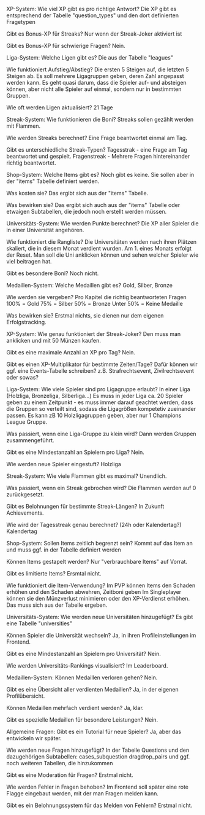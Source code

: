 XP-System:
Wie viel XP gibt es pro richtige Antwort?
Die XP gibt es entsprechend der Tabelle "question_types" und den dort definierten Fragetypen

Gibt es Bonus-XP für Streaks?
Nur wenn der Streak-Joker aktiviert ist

Gibt es Bonus-XP für schwierige Fragen?
Nein.

Liga-System:
Welche Ligen gibt es?
Die aus der Tabelle "leagues"

Wie funktioniert Aufstieg/Abstieg?
Die ersten 5 Steigen auf, die letzten 5 Steigen ab.
Es soll mehrere Ligagruppen geben, deren Zahl angepasst werden kann. Es geht quasi darum, dass die Spieler auf- und absteigen können, aber nicht alle Spieler auf einmal, sondern nur in bestimmten Gruppen.

Wie oft werden Ligen aktualisiert?
21 Tage

Streak-System:
Wie funktionieren die Boni?
Streaks sollen gezählt werden mit Flammen.

Wie werden Streaks berechnet?
Eine Frage beantwortet einmal am Tag.

Gibt es unterschiedliche Streak-Typen?
Tagesstrak - eine Frage am Tag beantwortet und gespielt.
Fragenstreak - Mehrere Fragen hintereinander richtig beantwortet.

Shop-System:
Welche Items gibt es?
Noch gibt es keine. Sie sollen aber in der "items" Tabelle definiert werden.

Was kosten sie?
Das ergibt sich aus der "items" Tabelle.

Was bewirken sie?
Das ergibt sich auch aus der "items" Tabelle oder etwaigen Subtabellen, die jedoch noch erstellt werden müssen.

Universitäts-System:
Wie werden Punkte berechnet?
Die XP aller Spieler die in einer Universität angehören.

Wie funktioniert die Rangliste?
Die Universitäten werden nach ihren Plätzen skaliert, die in diesem Monat verdient wurden. Am 1. eines Monats erfolgt der Reset.
Man soll die Uni anklicken können und sehen welcher Spieler wie viel beitragen hat.

Gibt es besondere Boni?
Noch nicht.

Medaillen-System:
Welche Medaillen gibt es?
Gold, Silber, Bronze

Wie werden sie vergeben?
Pro Kapitel die richtig beantworteten Fragen
100% = Gold
75% = Silber
50% = Bronze
Unter 50% = Keine Medaille

Was bewirken sie?
Erstmal nichts, sie dienen nur dem eigenen Erfolgstracking.

XP-System:
Wie genau funktioniert der Streak-Joker?
Den muss man anklicken und mit 50 Münzen kaufen.

Gibt es eine maximale Anzahl an XP pro Tag?
Nein.

Gibt es einen XP-Multiplikator für bestimmte Zeiten/Tage?
Dafür können wir ggf. eine Events-Tabelle schreiben? z.B. Strafrechtsevent, Zivilrechtsevent oder sowas?

Liga-System:
Wie viele Spieler sind pro Ligagruppe erlaubt?
In einer Liga (Holzliga, Bronzeliga, Silberliga...)
Es muss in jeder Liga ca. 20 Spieler geben zu einem Zeitpunkt - es muss immer darauf geachtet werden, dass die Gruppen so verteilt sind, sodass die Ligagrößen kompetetiv zueinander passen. Es kann zB 10 Holzligagruppen geben, aber nur 1 Champions League Gruppe.

Was passiert, wenn eine Liga-Gruppe zu klein wird?
Dann werden Gruppen zusammengeführt.

Gibt es eine Mindestanzahl an Spielern pro Liga?
Nein.

Wie werden neue Spieler eingestuft?
Holzliga

Streak-System:
Wie viele Flammen gibt es maximal?
Unendlich.

Was passiert, wenn ein Streak gebrochen wird?
Die Flammen werden auf 0 zurückgesetzt.

Gibt es Belohnungen für bestimmte Streak-Längen?
In Zukunft Achievements.

Wie wird der Tagesstreak genau berechnet? (24h oder Kalendertag?)
Kalendertag

Shop-System:
Sollen Items zeitlich begrenzt sein?
Kommt auf das Item an und muss ggf. in der Tabelle definiert werden

Können Items gestapelt werden?
Nur "verbrauchbare Items" auf Vorrat.

Gibt es limitierte Items?
Ersmtal nicht.

Wie funktioniert die Item-Verwendung?
Im PVP können Items den Schaden erhöhen und den Schaden abwehren, Zeitboni geben
Im Singleplayer können sie den Münzverlust minimieren oder den XP-Verdienst erhöhen.
Das muss sich aus der Tabelle ergeben.

Universitäts-System:
Wie werden neue Universitäten hinzugefügt?
Es gibt eine Tabelle "universities"

Können Spieler die Universität wechseln?
Ja, in ihren Profileinstellungen im Frontend.

Gibt es eine Mindestanzahl an Spielern pro Universität?
Nein.

Wie werden Universitäts-Rankings visualisiert?
Im Leaderboard.

Medaillen-System:
Können Medaillen verloren gehen?
Nein.

Gibt es eine Übersicht aller verdienten Medaillen?
Ja, in der eigenen Profilübersicht.

Können Medaillen mehrfach verdient werden?
Ja, klar.

Gibt es spezielle Medaillen für besondere Leistungen?
Nein.

Allgemeine Fragen:
Gibt es ein Tutorial für neue Spieler?
Ja, aber das entwickeln wir später.

Wie werden neue Fragen hinzugefügt?
In der Tabelle Questions und den dazugehörigen Subtabellen:
cases_subquestion
dragdrop_pairs
und ggf. noch weiteren Tabellen, die hinzukommen

Gibt es eine Moderation für Fragen?
Erstmal nicht.

Wie werden Fehler in Fragen behoben?
Im Frontend soll später eine rote Flagge eingebaut werden, mit der man Fragen melden kann.

Gibt es ein Belohnungssystem für das Melden von Fehlern?
Erstmal nicht.